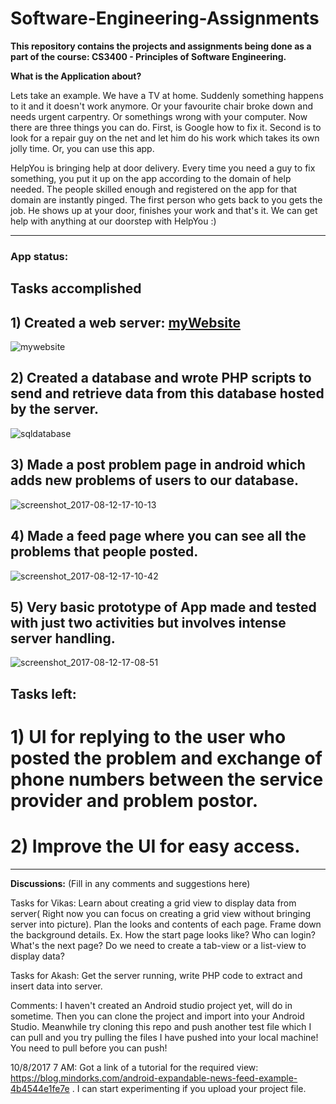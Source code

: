 # Software-Engineering-Assignments
**This repository contains the projects and assignments being done as a part of the course:  CS3400 - Principles of Software Engineering.**

**What is the Application about?**

Lets take an example. We have a TV at home. Suddenly something happens to it and it doesn't work anymore. 
Or your favourite chair broke down and needs urgent carpentry. Or somethings wrong with your computer. Now 
there are three things you can do. First, is Google how to fix it. Second is to look for a repair guy on the
net and let him do his work which takes its own jolly time. Or, you can use this app.

HelpYou is bringing help at door delivery. Every time you need a guy to fix something, you put it up on the 
app according to the domain of help needed. The people skilled enough and registered on the app for that 
domain are instantly pinged. The first person who gets back to you gets the job. He shows up at your door, 
finishes your work and that's it. We can get help with anything at our doorstep with HelpYou :)

--------------------
### App status:

## Tasks accomplished

## 1) Created a web server: [myWebsite](http://host-iittp.000webhostapp.com/)

![mywebsite](https://user-images.githubusercontent.com/24961068/29240539-20c5daba-7f85-11e7-8d8f-7d094141d3ff.png)

## 2) Created a database and wrote PHP scripts to send and retrieve data from this database hosted by the server.

![sqldatabase](https://user-images.githubusercontent.com/24961068/29240554-5aad7f3a-7f85-11e7-939f-991ad745a4f4.png)

## 3) Made a post problem page in android which adds new problems of users to our database.

![screenshot_2017-08-12-17-10-13](https://user-images.githubusercontent.com/24961068/29240596-fcdb9db4-7f85-11e7-9564-872ef6200ea0.png)

## 4) Made a feed page where you can see all the problems that people posted.

![screenshot_2017-08-12-17-10-42](https://user-images.githubusercontent.com/24961068/29240600-1f0702fc-7f86-11e7-8b9b-737e7a12bbd8.png)

## 5) Very basic prototype of App made and tested with just two activities but involves intense server handling.

![screenshot_2017-08-12-17-08-51](https://user-images.githubusercontent.com/24961068/29240619-5b50ab5a-7f86-11e7-9248-397ccfc590c7.png)

## Tasks left:

# 1) UI for replying to the user who posted the problem and exchange of phone numbers between the service provider and problem postor.

# 2) Improve the UI for easy access.

--------------------
**Discussions:** (Fill in any comments and suggestions here)

Tasks for Vikas: Learn about creating a grid view to display data from server( Right now you can focus on
creating a grid view without bringing server into picture).
Plan the looks and contents of each page. Frame down the background details. Ex. How the start page looks like?
Who can login? What's the next page? Do we need to create a tab-view or a list-view to display data? 
  
Tasks for Akash: Get the server running, write PHP code to extract and insert data into server. 

Comments: I haven't created an Android studio project yet, will do in sometime. Then you can clone the project and 
import into your Android Studio. Meanwhile try cloning this repo and push another test file which I can pull and you try 
pulling the files I have pushed into your local machine! You need to pull before you can push!

10/8/2017 7 AM: Got a link of a tutorial for the required view: https://blog.mindorks.com/android-expandable-news-feed-example-4b4544e1fe7e . I can start experimenting if you upload your project file.

